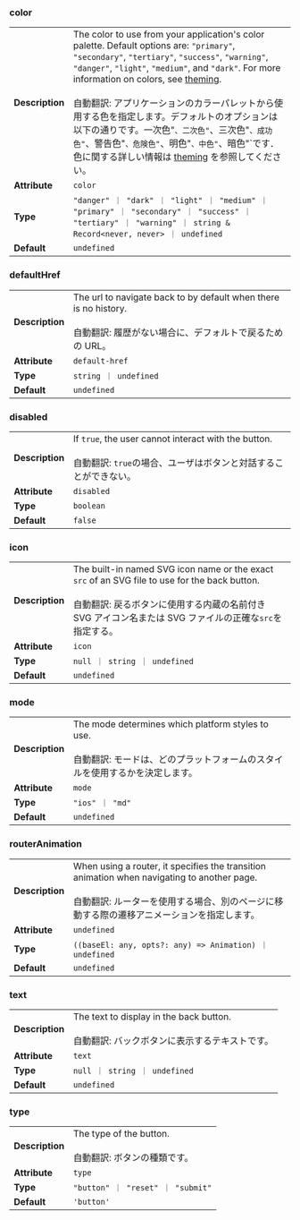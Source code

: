 ### color

|                 |                                                                                                                                                                                                                                                                                                                                                                                                                                                                                                                                                                     |
| --------------- | ------------------------------------------------------------------------------------------------------------------------------------------------------------------------------------------------------------------------------------------------------------------------------------------------------------------------------------------------------------------------------------------------------------------------------------------------------------------------------------------------------------------------------------------------------------------- |
| **Description** | The color to use from your application's color palette. Default options are: `"primary"`, `"secondary"`, `"tertiary"`, `"success"`, `"warning"`, `"danger"`, `"light"`, `"medium"`, and `"dark"`. For more information on colors, see [theming](/docs/theming/basics).<br /><br />自動翻訳: アプリケーションのカラーパレットから使用する色を指定します。デフォルトのオプションは以下の通りです。一次色"`、二次色"`、三次色"`、成功色"`、警告色"`、危険色"`、明色"`、中色"`、暗色"`です．色に関する詳しい情報は [theming](/docs/theming/basics) を参照してください。 |
| **Attribute**   | `color`                                                                                                                                                                                                                                                                                                                                                                                                                                                                                                                                                             |
| **Type**        | `"danger" ｜ "dark" ｜ "light" ｜ "medium" ｜ "primary" ｜ "secondary" ｜ "success" ｜ "tertiary" ｜ "warning" ｜ string & Record<never, never> ｜ undefined`                                                                                                                                                                                                                                                                                                                                                                                                       |
| **Default**     | `undefined`                                                                                                                                                                                                                                                                                                                                                                                                                                                                                                                                                         |

### defaultHref

|                 |                                                                                                                                      |
| --------------- | ------------------------------------------------------------------------------------------------------------------------------------ |
| **Description** | The url to navigate back to by default when there is no history.<br /><br />自動翻訳: 履歴がない場合に、デフォルトで戻るための URL。 |
| **Attribute**   | `default-href`                                                                                                                       |
| **Type**        | `string ｜ undefined`                                                                                                                |
| **Default**     | `undefined`                                                                                                                          |

### disabled

|                 |                                                                                                                                  |
| --------------- | -------------------------------------------------------------------------------------------------------------------------------- |
| **Description** | If `true`, the user cannot interact with the button.<br /><br />自動翻訳: `true`の場合、ユーザはボタンと対話することができない。 |
| **Attribute**   | `disabled`                                                                                                                       |
| **Type**        | `boolean`                                                                                                                        |
| **Default**     | `false`                                                                                                                          |

### icon

|                 |                                                                                                                                                                                                                   |
| --------------- | ----------------------------------------------------------------------------------------------------------------------------------------------------------------------------------------------------------------- |
| **Description** | The built-in named SVG icon name or the exact `src` of an SVG file to use for the back button.<br /><br />自動翻訳: 戻るボタンに使用する内蔵の名前付き SVG アイコン名または SVG ファイルの正確な`src`を指定する。 |
| **Attribute**   | `icon`                                                                                                                                                                                                            |
| **Type**        | `null ｜ string ｜ undefined`                                                                                                                                                                                     |
| **Default**     | `undefined`                                                                                                                                                                                                       |

### mode

|                 |                                                                                                                                           |
| --------------- | ----------------------------------------------------------------------------------------------------------------------------------------- |
| **Description** | The mode determines which platform styles to use.<br /><br />自動翻訳: モードは、どのプラットフォームのスタイルを使用するかを決定します。 |
| **Attribute**   | `mode`                                                                                                                                    |
| **Type**        | `"ios" ｜ "md"`                                                                                                                           |
| **Default**     | `undefined`                                                                                                                               |

### routerAnimation

|                 |                                                                                                                                                                                                   |
| --------------- | ------------------------------------------------------------------------------------------------------------------------------------------------------------------------------------------------- |
| **Description** | When using a router, it specifies the transition animation when navigating to another page.<br /><br />自動翻訳: ルーターを使用する場合、別のページに移動する際の遷移アニメーションを指定します。 |
| **Attribute**   | `undefined`                                                                                                                                                                                       |
| **Type**        | `((baseEl: any, opts?: any) => Animation) ｜ undefined`                                                                                                                                           |
| **Default**     | `undefined`                                                                                                                                                                                       |

### text

|                 |                                                                                                   |
| --------------- | ------------------------------------------------------------------------------------------------- |
| **Description** | The text to display in the back button.<br /><br />自動翻訳: バックボタンに表示するテキストです。 |
| **Attribute**   | `text`                                                                                            |
| **Type**        | `null ｜ string ｜ undefined`                                                                     |
| **Default**     | `undefined`                                                                                       |

### type

|                 |                                                                 |
| --------------- | --------------------------------------------------------------- |
| **Description** | The type of the button.<br /><br />自動翻訳: ボタンの種類です。 |
| **Attribute**   | `type`                                                          |
| **Type**        | `"button" ｜ "reset" ｜ "submit"`                               |
| **Default**     | `'button'`                                                      |
